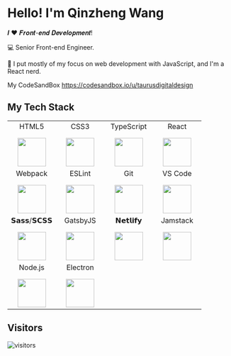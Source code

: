 # Hello! I'm Qinzheng Wang

𝑰 ❤️ 𝑭𝒓𝒐𝒏𝒕-𝒆𝒏𝒅 𝑫𝒆𝒗𝒆𝒍𝒐𝒑𝒎𝒆𝒏𝒕!

:computer: Senior Front-end Engineer.

:vulcan_salute: I put mostly of my focus on web development with JavaScript, and I'm a React nerd.

My CodeSandBox
https://codesandbox.io/u/taurusdigitaldesign

## My Tech Stack

<table>
  <tbody>
    <tr valign="top">
      <td width="25%" align="center">
        <div style="margin-bottom:16px">HTML5</div>
        <img height="64px" src="https://cdn.svgporn.com/logos/html-5.svg">
      </td>
      <td width="25%" align="center">
        <div style="margin-bottom:16px">CSS3</div>
        <img height="64px" src="https://cdn.svgporn.com/logos/css-3.svg">
      </td>
      <td width="25%" align="center">
        <div style="margin-bottom:16px">TypeScript</div>
        <img height="64px" src="https://cdn.svgporn.com/logos/typescript-icon.svg">
      </td>
      <td width="25%" align="center">
        <div style="margin-bottom:16px">React</div>
        <img height="64px" src="https://cdn.svgporn.com/logos/react.svg">
      </td>
    </tr>
    <tr valign="top">
      <td width="25%" align="center">
        <div style="margin-bottom:16px">Webpack</div>
        <img height="64px" src="https://cdn.svgporn.com/logos/webpack.svg">
      </td>
      <td width="25%" align="center">
        <div style="margin-bottom:16px">ESLint</div>
        <img height="64px" src="https://cdn.svgporn.com/logos/eslint.svg">
      </td>
      <td width="25%" align="center">
        <div style="margin-bottom:16px">Git</div>
        <img height="64px" src="https://cdn.svgporn.com/logos/git-icon.svg">
      </td>
      <td width="25%" align="center">
        <div style="margin-bottom:16px">VS Code</div>
        <img height="64px" src="https://cdn.svgporn.com/logos/visual-studio-code.svg">
      </td>
    </tr>
    <tr valign="top">
      <td width="25%" align="center">
        <div style="margin-bottom:16px">𝗦𝗮𝘀𝘀/𝗦𝗖𝗦𝗦</div>
        <img height="64px" src="https://cdn.svgporn.com/logos/sass.svg">
      </td>
      <td width="25%" align="center">
        <div style="margin-bottom:16px">GatsbyJS</div>
        <img height="64px" src="https://cdn.svgporn.com/logos/gatsby.svg">
      </td>
      <td width="25%" align="center">
        <div style="margin-bottom:16px">𝗡𝗲𝘁𝗹𝗶𝗳𝘆</div>
        <img height="64px" src="https://cdn.svgporn.com/logos/netlify.svg">
      </td>
      <td width="25%" align="center">
        <div style="margin-bottom:16px">Jamstack</div>
        <img height="64px" src="https://cdn.svgporn.com/logos/jamstack.svg">
      </td>
    </tr>
    <tr valign="top">
      <td width="25%" align="center">
        <div style="margin-bottom:16px">Node.js</div>
        <img height="64px" src="https://cdn.svgporn.com/logos/nodejs-icon.svg">
      </td>
      <td width="25%" align="center">
        <div style="margin-bottom:16px">Electron</div>
        <img height="64px" src="https://cdn.svgporn.com/logos/electron.svg">
      </td>
    </tr>
  </tbody>
</table>

## Visitors

![visitors](https://visitor-badge.glitch.me/badge?page_id=taurusdigitaldesign.taurusdigitaldesign)
